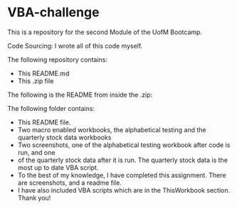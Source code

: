# VBA-challenge
This is a repository for the second Module of the UofM Bootcamp.

Code Sourcing:
I wrote all of this code myself.


The following repository contains:
- This README.md
- This .zip file

The following is the README from inside the .zip:

The following folder contains:

* This README file.
* Two macro enabled workbooks, the alphabetical testing and the quarterly stock data workbooks
* Two screenshots, one of the alphabetical testing workbook after code is run, and one 
* of the quarterly stock data after it is run. The quarterly stock data is the most up to date VBA script.
* To the best of my knowledge, I have completed this assignment. There are screenshots, and a readme file.
* I have also included VBA scripts which are in the ThisWorkbook section. Thank you!
